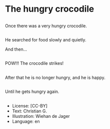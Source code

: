 # The hungry crocodile

##
Once there was a very
hungry crocodile.

##
He searched for food
slowly and quietly.

And then...

##
POW!!!
The crocodile strikes!

##
After that he is no
longer hungry, and he
is happy.

##
Until he gets hungry
again.

##
* License: [CC-BY]
* Text: Christian G.
* Illustration: Wiehan de Jager
* Language: en
